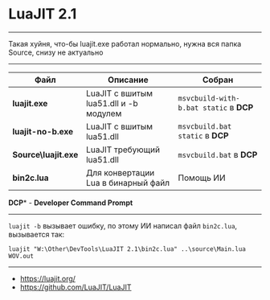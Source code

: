 # LuaJIT 2.1

---

Такая хуйня, что-бы luajit.exe работал нормально, нужна вся папка Source, снизу не актуально

---

|Файл|Описание|Собран|
|-|-|-|
|**luajit.exe**|LuaJIT с вшитым lua51.dll и -b модулем|``msvcbuild-with-b.bat static`` в **DCP**|
|**luajit-no-b.exe**|LuaJIT с вшитым lua51.dll|``msvcbuild.bat static`` в **DCP**|
|**Source\luajit.exe**|LuaJIT требующий lua51.dll|``msvcbuild.bat`` в **DCP**|
|**bin2c.lua**|Для конвертации Lua в бинарный файл|Помощь ИИ|

**DCP*** - **Developer Command Prompt**

---

``luajit -b`` вызывает ошибку, по этому ИИ написал файл ``bin2c.lua``, вызывается так:

``luajit "W:\Other\DevTools\LuaJIT 2.1\bin2c.lua" ..\source\Main.lua WOV.out``

---

* https://luajit.org/
* https://github.com/LuaJIT/LuaJIT